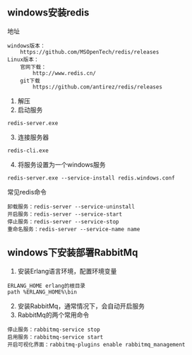 ## windows安装redis
地址
```
windows版本：
    https://github.com/MSOpenTech/redis/releases
Linux版本：
    官网下载：
        http://www.redis.cn/
    git下载
        https://github.com/antirez/redis/releases
```

1. 解压
2. 启动服务
```
redis-server.exe
```
3. 连接服务器
```
redis-cli.exe
```
4. 将服务设置为一个windows服务
```
redis-server.exe --service-install redis.windows.conf
```

常见redis命令
```
卸载服务：redis-server --service-uninstall
开启服务：redis-server --service-start
停止服务：redis-server --service-stop
重命名服务：redis-server --service-name name
```

## windows下安装部署RabbitMq
1. 安装Erlang语言环境，配置环境变量
```
ERLANG_HOME erlang的根目录
path %ERLANG_HOME%\bin
```
2. 安装RabbitMq，通常情况下，会自动开启服务
3. RabbitMq的两个常用命令
```
停止服务：rabbitmq-service stop
启用服务：rabbitmq-service start
开启可视化界面：rabbitmq-plugins enable rabbitmq_management
```
